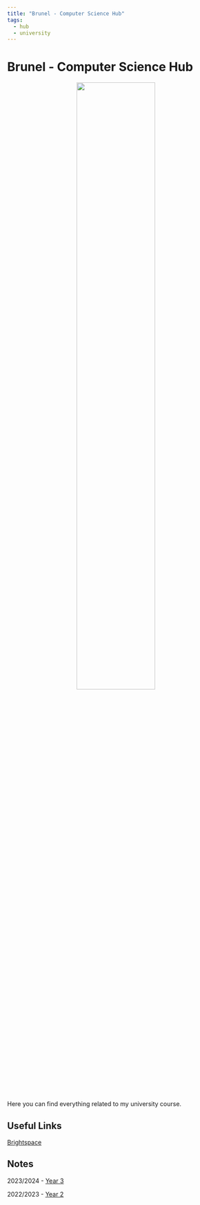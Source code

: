 ```yaml
---
title: "Brunel - Computer Science Hub"
tags:
  - hub
  - university
---
```

# Brunel - Computer Science Hub

<center><img src="http://assets.stickpng.com/images/584fce586a5ae41a83ddee93.png" width=60% height=60%></center>

Here you can find everything related to my university course.

## Useful Links
[Brightspace](https://brightspace.brunel.ac.uk/)

## Notes
2023/2024 - [Year 3](notes/university/year-3.md)

2022/2023 - [Year 2](notes/university/year-2.md)